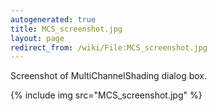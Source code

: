 ```yaml
---
autogenerated: true
title: MCS_screenshot.jpg
layout: page
redirect_from: /wiki/File:MCS_screenshot.jpg
---
```


Screenshot of MultiChannelShading dialog box.

{% include img src="MCS_screenshot.jpg" %}
